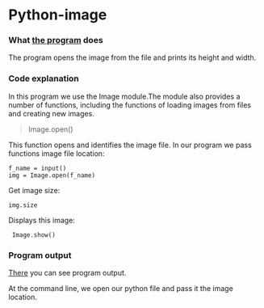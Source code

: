# Python-image
### What [the program](https://github.com/chichikow/Python-image/blob/master/c_line.py) does
The program opens the image from the file and prints its height and width.
### Сode explanation
In this program we use the Image module.The module also provides a number of functions, including the functions of loading images from files and creating new images.
>Image.open()

This function opens and identifies the image file. In our program we pass functions 
image file location:
          
    f_name = input() 
    img = Image.open(f_name)

 Get image size:
 
    img.size 
 
Displays this image:
 
     Image.show()
    

### Program output 

[There](https://github.com/chichikow/Python-image/blob/master/output_program.PNG) you can see program output.

At the command line, we open our python file and pass it the image location.
